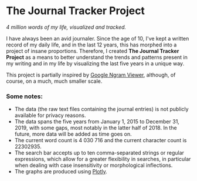 # The Journal Tracker Project

_4 million words of my life, visualized and tracked._

I have always been an avid journaler. Since the age of 10, I've kept a written record of my daily life, and in the last 12 years, this has morphed into a project of insane proportions. Therefore, I created **The Journal Tracker Project** as a means to better understand the trends and patterns present in my writing and in my life by visualizing the last five years in a unique way.

This project is partially inspired by [Google Ngram Viewer](https://books.google.com/ngrams), although, of course, on a much, much smaller scale.

### Some notes: 
* The data (the raw text files containing the journal entries) is not publicly available for privacy reasons. 
* The data spans the five years from January 1, 2015 to December 31, 2019, with some gaps, most notably in the latter half of 2018. In the future, more data will be added as time goes on. 
* The current word count is 4 030 716 and the current character count is 22302935.
* The search bar accepts up to ten comma-separated strings or regular expressions, which allow for a greater flexibility in searches, in particular when dealing with case insensitivity or morphological inflections. 
* The graphs are produced using [Plotly](https://plotly.com/).

